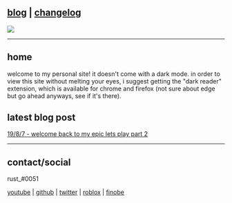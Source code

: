 [blog](https://rustmotherboard.github.io/blog) | [changelog](https://rustmotherboard.github.io/changelog) 
---
![](https://raw.githubusercontent.com/rustMotherboard/rustmotherboard.github.io/master/images/site/website-header.png)

---

## home

welcome to my personal site! it doesn't come with a dark mode. in order to view this site without melting your eyes, i suggest getting the "dark reader" extension, which is available for chrome and firefox (not sure about edge but go ahead anyways, see if it's there).

## latest blog post

[19/8/7 - welcome back to my epic lets play part 2](https://rustmotherboard.github.io/archive/2019/08/19-8-8)

---

## contact/social

rust_#0051

[youtube](https://www.youtube.com/channel/UCsIo5NUwh_LsvnfE7OwKmg) | [github](https://github.com/rustMotherboard) | [twitter](https://twitter.com/rustMotherboard) | [roblox](https://www.roblox.com/users/58971301/profile) | [finobe](https://finobe.com/user/82445)